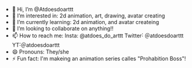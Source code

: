 - 👋 Hi, I’m @Atdoesdoarttt
- 👀 I’m interested in: 2d animation, art, drawing, avatar creating
- 🌱 I’m currently learning: 2d animation, and avatar createing
- 💞️ I’m looking to collaborate on anything!!
- 📫 How to reach me: Insta: @atdoes_do_arttt Twitter˸ ＠atdoesdoarttt
YT˸＠atdoesdoarttt
- 😄 Pronouns: They/she
- ⚡ Fun fact: I'm makeing an animation series calles "Prohabition Boss"!

<!---
Atdoesdoarttt/Atdoesdoarttt is a ✨ special ✨ repository because its `README.md` (this file) appears on your GitHub profile.
You can click the Preview link to take a look at your changes.
--->
